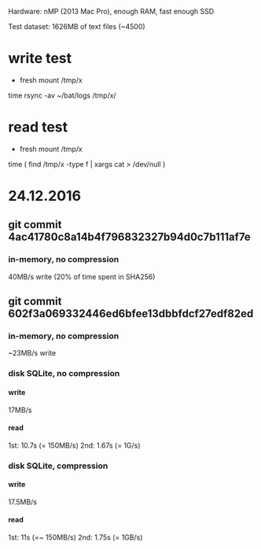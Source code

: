 Hardware: nMP (2013 Mac Pro), enough RAM, fast enough SSD

Test dataset: 1626MB of text files (~4500)


# write test

- fresh mount /tmp/x

time rsync -av ~/bat/logs /tmp/x/

# read test

- fresh mount /tmp/x

time ( find /tmp/x -type f | xargs cat > /dev/null )

# 24.12.2016

## git commit 4ac41780c8a14b4f796832327b94d0c7b111af7e

### in-memory, no compression

40MB/s write (20% of time spent in SHA256)

## git commit 602f3a069332446ed6bfee13dbbfdcf27edf82ed

### in-memory, no compression

~23MB/s write

### disk SQLite, no compression

#### write

17MB/s

#### read

1st: 10.7s (= 150MB/s)
2nd: 1.67s (= 1G/s)


### disk SQLite, compression

#### write

17.5MB/s

#### read

1st: 11s (=~ 150MB/s)
2nd: 1.75s (= 1GB/s)


